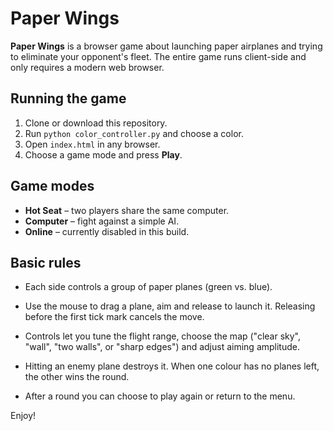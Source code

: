 # Paper Wings

**Paper Wings** is a browser game about launching paper airplanes and trying to eliminate your opponent's fleet. The entire game runs client-side and only requires a modern web browser.

## Running the game

1. Clone or download this repository.
2. Run `python color_controller.py` and choose a color.
3. Open `index.html` in any browser.
4. Choose a game mode and press **Play**.

## Game modes

- **Hot Seat** – two players share the same computer.
- **Computer** – fight against a simple AI.
- **Online** – currently disabled in this build.

## Basic rules

- Each side controls a group of paper planes (green vs. blue).
- Use the mouse to drag a plane, aim and release to launch it. Releasing before the first tick mark cancels the move.
- Controls let you tune the flight range, choose the map ("clear sky", "wall", "two walls",
  or "sharp edges") and adjust aiming amplitude.



- Hitting an enemy plane destroys it. When one colour has no planes left, the other wins the round.
- After a round you can choose to play again or return to the menu.

Enjoy!
